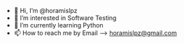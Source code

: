 - 👋 Hi, I’m @horamislpz
- 👀 I’m interested in Software Testing
- 🌱 I’m currently learning Python
- 📫 How to reach me by Email --> horamislpz@gmail.com


<!---
horamislpz/horamislpz is a ✨ special ✨ repository because its `README.md` (this file) appears on your GitHub profile.
You can click the Preview link to take a look at your changes.
--->
